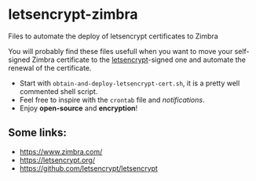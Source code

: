 # letsencrypt-zimbra
Files to automate the deploy of letsencrypt certificates to Zimbra

You will probably find these files usefull when you want to move your self-signed Zimbra certificate to the [letsencrypt](https://letsencrypt.org/)-signed one and automate the renewal of the certificate.

 - Start with `obtain-and-deploy-letsencrypt-cert.sh`, it is a pretty well commented shell script.
 - Feel free to inspire with the `crontab` file and *notifications*.
 - Enjoy **open-source** and **encryption**!


## Some links: 
  - https://www.zimbra.com/
  - https://letsencrypt.org/
  - https://github.com/letsencrypt/letsencrypt
